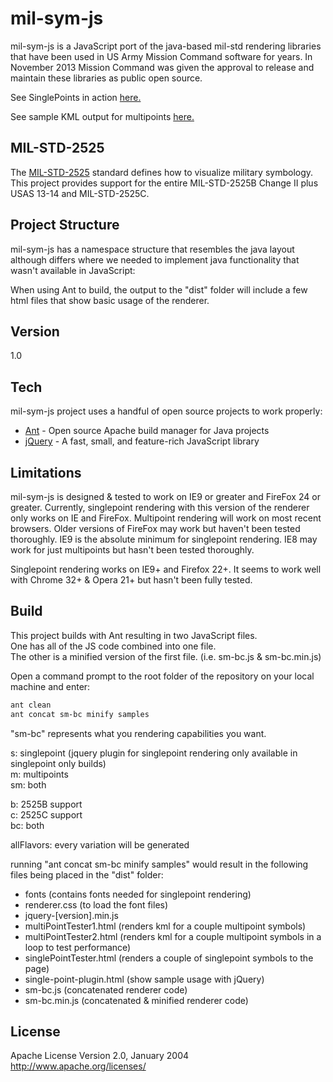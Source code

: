 mil-sym-js
=========
mil-sym-js is a JavaScript port of the java-based mil-std rendering libraries that have been used in US Army Mission Command software for years.  In November 2013 Mission Command was given the approval to release and maintain these libraries as public open source. 

See SinglePoints in action [here.](http://mil-sym-js.spinelli.cloudbees.net/singlePointTester.html)  

See sample KML output for multipoints [here.](http://mil-sym-js.spinelli.cloudbees.net/multiPointTester1.html)  

MIL-STD-2525
-----------
The [MIL-STD-2525] standard defines how to visualize military symbology.  This project provides support for the entire MIL-STD-2525B Change II plus USAS 13-14 and MIL-STD-2525C.  

Project Structure
--------------
mil-sym-js has a namespace structure that resembles the java layout although differs where we needed to implement java functionality that wasn't available in JavaScript:
 
When using Ant to build, the output to the "dist" folder will include a few html files that show basic usage of the renderer.

Version
--------------

1.0

Tech
--------------

mil-sym-js project uses a handful of open source projects to work properly:

* [Ant] - Open source Apache build manager for Java projects
* [jQuery] - A fast, small, and feature-rich JavaScript library 

Limitations
--------------
mil-sym-js is designed & tested to work on IE9 or greater and FireFox 24 or greater.
Currently, singlepoint rendering with this version of the renderer only works on IE and FireFox.
Multipoint rendering will work on most recent browsers.
Older versions of FireFox may work but haven't been tested thoroughly.
IE9 is the absolute minimum for singlepoint rendering.
IE8 may work for just multipoints but hasn't been tested thoroughly.

Singlepoint rendering works on IE9+ and Firefox 22+.  It seems to work well with Chrome 32+ & Opera 21+ but hasn't been fully tested.


Build
--------------
This project builds with Ant resulting in two JavaScript files.  
One has all of the JS code combined into one file.  
The other is a minified version of the first file. (i.e. sm-bc.js & sm-bc.min.js)

Open a command prompt to the root folder of the repository on your local machine and enter:
```sh
ant clean
ant concat sm-bc minify samples

```

"sm-bc" represents what you rendering capabilities you want.

s: singlepoint (jquery plugin for singlepoint rendering only available in singlepoint only builds)  
m: multipoints  
sm: both  

b: 2525B support  
c: 2525C support  
bc: both  

allFlavors: every variation will be generated

running "ant concat sm-bc minify samples" would result in the following files being placed in the "dist" folder:  
- fonts (contains fonts needed for singlepoint rendering)  
- renderer.css (to load the font files)  
- jquery-[version].min.js  
- multiPointTester1.html (renders kml for a couple multipoint symbols)  
- multiPointTester2.html (renders kml for a couple multipoint symbols in a loop to test performance)  
- singlePointTester.html (renders a couple of singlepoint symbols to the page)  
- single-point-plugin.html (show sample usage with jQuery)  
- sm-bc.js (concatenated renderer code)  
- sm-bc.min.js (concatenated & minified renderer code)  

License
----

Apache License
Version 2.0, January 2004
http://www.apache.org/licenses/

  [Ant]: http://ant.apache.org/
  [jQuery]: http://jQuery.com
  [MIL-STD-2525]:http://www.everyspec.com/MIL-STD/MIL-STD-2000-2999/MIL-STD-2525_20727/
  
    
